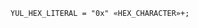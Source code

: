 <!-- This file is generated automatically by infrastructure scripts. Please don't edit by hand. -->

```{ .ebnf .slang-ebnf #YUL_HEX_LITERAL }
YUL_HEX_LITERAL = "0x" «HEX_CHARACTER»+;
```
